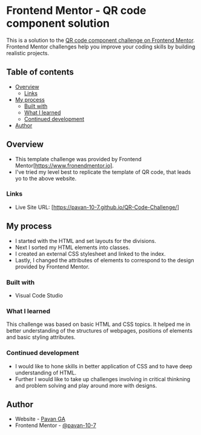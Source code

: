 # Frontend Mentor - QR code component solution

This is a solution to the [QR code component challenge on Frontend Mentor](https://www.frontendmentor.io/challenges/qr-code-component-iux_sIO_H). Frontend Mentor challenges help you improve your coding skills by building realistic projects. 

## Table of contents

- [Overview](#overview)
  - [Links](#links)
- [My process](#my-process)
  - [Built with](#built-with)
  - [What I learned](#what-i-learned)
  - [Continued development](#continued-development)
- [Author](#author)

## Overview

- This template challenge was provided by Frontend Mentor[https://www.fronendmentor.io].
- I've tried my level best to replicate the template of QR code, that leads yo to the above website.

### Links

- Live Site URL: [https://pavan-10-7.github.io/QR-Code-Challenge/]

## My process

- I started with the HTML and set layouts for the divisions.
- Next I sorted my HTML elements into classes.
- I created an external CSS stylesheet and linked to the index.
- Lastly, I changed the attributes of elements to correspond to the design provided by Frontend Mentor.

### Built with

- Visual Code Studio

### What I learned

This challenge was based on basic  HTML and CSS topics. It helped me in better understanding of the structures of webpages, positions of elements and basic styling attributes.

### Continued development

- I would like to hone skills in better application of CSS and to have deep understanding of HTML.
-  Further I would like to take up challenges involving in critical thinkning and problem solving and play around more with designs. 

## Author

- Website - [Pavan GA](https://github.com/pavan-10-7)
- Frontend Mentor - [@pavan-10-7](https://www.frontendmentor.io/profile/pavan-10-7)
